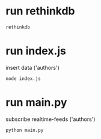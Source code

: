 # run rethinkdb

```
rethinkdb
```

# run index.js

insert data  ('authors')

```
node index.js
```

# run main.py

subscribe realtime-feeds ('authors')

```
python main.py
```

